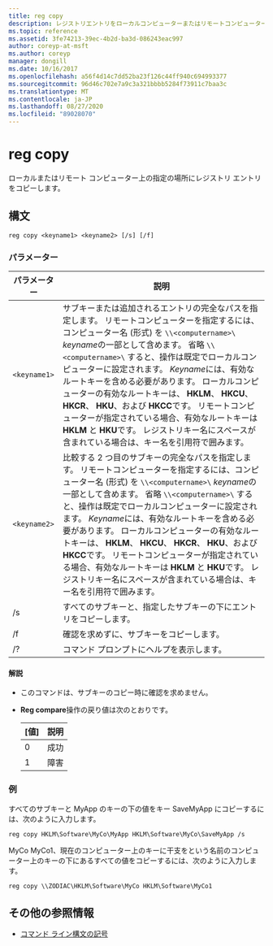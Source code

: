 ```yaml
---
title: reg copy
description: レジストリエントリをローカルコンピューターまたはリモートコンピューター上の指定された場所にコピーする reg copy コマンドの参照記事です。
ms.topic: reference
ms.assetid: 3fe74213-39ec-4b2d-ba3d-086243eac997
author: coreyp-at-msft
ms.author: coreyp
manager: dongill
ms.date: 10/16/2017
ms.openlocfilehash: a56f4d14c7dd52ba23f126c44ff940c694993377
ms.sourcegitcommit: 96d46c702e7a9c3a321bbbb5284f73911c7baa3c
ms.translationtype: MT
ms.contentlocale: ja-JP
ms.lasthandoff: 08/27/2020
ms.locfileid: "89028070"
---
```

# <a name="reg-copy"></a>reg copy

ローカルまたはリモート コンピューター上の指定の場所にレジストリ エントリをコピーします。

## <a name="syntax"></a>構文

```
reg copy <keyname1> <keyname2> [/s] [/f]
```

### <a name="parameters"></a>パラメーター

| パラメーター | 説明 |
|--|--|
| `<keyname1>` | サブキーまたは追加されるエントリの完全なパスを指定します。 リモートコンピューターを指定するには、コンピューター名 (形式) を `\\<computername>\` *keyname*の一部として含めます。 省略 `\\<computername>\` すると、操作は既定でローカルコンピューターに設定されます。 *Keyname*には、有効なルートキーを含める必要があります。 ローカルコンピューターの有効なルートキーは、 **HKLM**、 **HKCU**、 **HKCR**、 **HKU**、および **HKCC**です。 リモートコンピューターが指定されている場合、有効なルートキーは **HKLM** と **HKU**です。 レジストリキー名にスペースが含まれている場合は、キー名を引用符で囲みます。 |
| `<keyname2>` | 比較する 2 つ目のサブキーの完全なパスを指定します。 リモートコンピューターを指定するには、コンピューター名 (形式) を `\\<computername>\` *keyname*の一部として含めます。 省略 `\\<computername>\` すると、操作は既定でローカルコンピューターに設定されます。 *Keyname*には、有効なルートキーを含める必要があります。 ローカルコンピューターの有効なルートキーは、 **HKLM**、 **HKCU**、 **HKCR**、 **HKU**、および **HKCC**です。 リモートコンピューターが指定されている場合、有効なルートキーは **HKLM** と **HKU**です。 レジストリキー名にスペースが含まれている場合は、キー名を引用符で囲みます。 |
| /s | すべてのサブキーと、指定したサブキーの下にエントリをコピーします。 |
| /f | 確認を求めずに、サブキーをコピーします。 |
| /? | コマンド プロンプトにヘルプを表示します。 |

#### <a name="remarks"></a>解説

- このコマンドは、サブキーのコピー時に確認を求めません。

- **Reg compare**操作の戻り値は次のとおりです。

    | [値] | 説明 |
    |--|--|
    | 0 | 成功 |
    | 1 | 障害 |

### <a name="examples"></a>例

すべてのサブキーと MyApp のキーの下の値をキー SaveMyApp にコピーするには、次のように入力します。

```
reg copy HKLM\Software\MyCo\MyApp HKLM\Software\MyCo\SaveMyApp /s
```

MyCo MyCo1、現在のコンピューター上のキーに干支をという名前のコンピューター上のキーの下にあるすべての値をコピーするには、次のように入力します。

```
reg copy \\ZODIAC\HKLM\Software\MyCo HKLM\Software\MyCo1
```

## <a name="additional-references"></a>その他の参照情報

- [コマンド ライン構文の記号](command-line-syntax-key.md)
